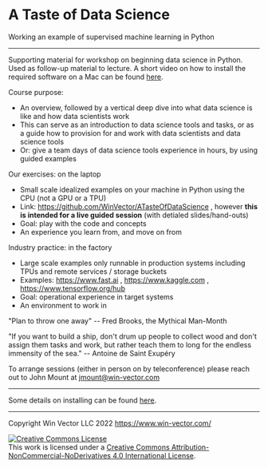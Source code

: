# A Taste of Data Science

Working an example of supervised machine learning in Python

-------

Supporting material for workshop on beginning data science in Python. Used as follow-up material to lecture. A short video on how to install the required software on a Mac can be found [here](https://youtu.be/j-op3L_RpwA).

Course purpose:

  * An overview, followed by a vertical deep dive into what data science is like and how data scientists work
  * This can serve as an introduction to data science tools and tasks, or as a guide how to provision for and work with data scientists and data science tools 
  * Or: give a team days of data science tools experience in hours, by using guided examples

Our exercises: on the laptop

  * Small scale idealized examples on your machine in Python using the CPU (not a GPU or a TPU)
  * Link: https://github.com/WinVector/ATasteOfDataScience , however **this is intended for a live guided session** (with detialed slides/hand-outs)
  * Goal: play with the code and concepts
  * An experience you learn from, and move on from 


Industry practice: in the factory

  * Large scale examples only runnable in production systems including TPUs and remote services / storage buckets
  * Examples: https://www.fast.ai , https://www.kaggle.com , https://www.tensorflow.org/hub
  * Goal: operational experience in target systems 
  * An environment to work in


"Plan to throw one away" -- Fred Brooks, the Mythical Man-Month

"If you want to build a ship, don't drum up people to collect wood and don't assign them tasks and work, but rather teach them to long for the endless immensity of the sea." -- Antoine de Saint Exupéry

To arrange sessions (either in person on by teleconference) please reach out to John Mount at jmount@win-vector.com


--------

Some details on installing can be found [here](INSTALL.md).

--------

Copyright Win Vector LLC 2022 https://www.win-vector.com/

<a rel="license" href="http://creativecommons.org/licenses/by-nc-nd/4.0/"><img alt="Creative Commons License" style="border-width:0" src="https://i.creativecommons.org/l/by-nc-nd/4.0/88x31.png" /></a><br />This work is licensed under a <a rel="license" href="http://creativecommons.org/licenses/by-nc-nd/4.0/">Creative Commons Attribution-NonCommercial-NoDerivatives 4.0 International License</a>.


